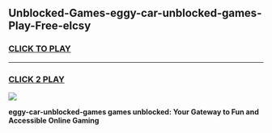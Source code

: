 
## Unblocked-Games-eggy-car-unblocked-games-Play-Free-elcsy
<h3>
<a href="https://premium76.site?title=eggy-car-unblocked-games&ref=12A">CLICK TO PLAY</a></h3>
<hr>

<h3>
<a href="https://premium76.site?title=eggy-car-unblocked-games&ref=12A">CLICK 2 PLAY</a>
  
</h3>

<a href="https://premium76.site?title=eggy-car-unblocked-games&ref=12A"><img src="https://clearcache.store/games.png"></a>


**eggy-car-unblocked-games games unblocked: Your Gateway to Fun and Accessible Online Gaming**
